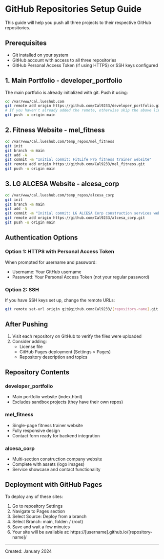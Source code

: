 # GitHub Repositories Setup Guide

This guide will help you push all three projects to their respective GitHub repositories.

## Prerequisites
- Git installed on your system
- GitHub account with access to all three repositories
- GitHub Personal Access Token (if using HTTPS) or SSH keys configured

## 1. Main Portfolio - developer_portfolio

The main portfolio is already initialized with git. Push it using:

```bash
cd /var/www/cal.lueshub.com
git remote add origin https://github.com/Cal9233/developer_portfolio.git
# If you haven't already added the remote, otherwise skip the above line
git push -u origin main
```

## 2. Fitness Website - mel_fitness

```bash
cd /var/www/cal.lueshub.com/temp_repos/mel_fitness
git init
git branch -m main
git add -A
git commit -m "Initial commit: FitLife Pro fitness trainer website"
git remote add origin https://github.com/Cal9233/mel_fitness.git
git push -u origin main
```

## 3. LG ALCESA Website - alcesa_corp

```bash
cd /var/www/cal.lueshub.com/temp_repos/alcesa_corp
git init
git branch -m main
git add -A
git commit -m "Initial commit: LG ALCESA Corp construction services website"
git remote add origin https://github.com/Cal9233/alcesa_corp.git
git push -u origin main
```

## Authentication Options

### Option 1: HTTPS with Personal Access Token
When prompted for username and password:
- Username: Your GitHub username
- Password: Your Personal Access Token (not your regular password)

### Option 2: SSH
If you have SSH keys set up, change the remote URLs:
```bash
git remote set-url origin git@github.com:Cal9233/[repository-name].git
```

## After Pushing

1. Visit each repository on GitHub to verify the files were uploaded
2. Consider adding:
   - License file
   - GitHub Pages deployment (Settings > Pages)
   - Repository description and topics

## Repository Contents

### developer_portfolio
- Main portfolio website (index.html)
- Excludes sandbox projects (they have their own repos)

### mel_fitness
- Single-page fitness trainer website
- Fully responsive design
- Contact form ready for backend integration

### alcesa_corp
- Multi-section construction company website
- Complete with assets (logo images)
- Service showcase and contact functionality

## Deployment with GitHub Pages

To deploy any of these sites:
1. Go to repository Settings
2. Navigate to Pages section
3. Select Source: Deploy from a branch
4. Select Branch: main, folder: / (root)
5. Save and wait a few minutes
6. Your site will be available at: https://[username].github.io/[repository-name]/

---

Created: January 2024